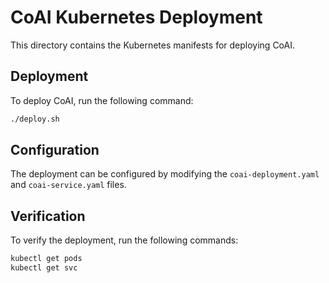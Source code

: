 # CoAI Kubernetes Deployment

This directory contains the Kubernetes manifests for deploying CoAI.

## Deployment

To deploy CoAI, run the following command:

```bash
./deploy.sh
```

## Configuration

The deployment can be configured by modifying the `coai-deployment.yaml` and `coai-service.yaml` files.

## Verification

To verify the deployment, run the following commands:

```bash
kubectl get pods
kubectl get svc
```
